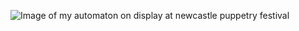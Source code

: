 ![Image of my automaton on display at newcastle puppetry festival](https://github.com/dkwdaft/newcastle-puppetry-fest-hand/blob/master/src/read-me/imgs/puppet-on-display.png)
